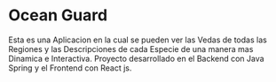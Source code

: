 # Ocean Guard
Esta es una Aplicacion en la cual se pueden ver las Vedas de todas las Regiones y las Descripciones de cada Especie de una manera mas Dinamica e Interactiva.
Proyecto desarrollado en el Backend con Java Spring y el Frontend con React js.
